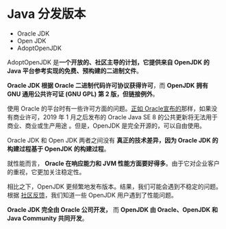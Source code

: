 # Java 分发版本

- Oracle JDK
- Open JDK
- AdoptOpenJDK

AdoptOpenJDK 是**一个开放的、社区主导的计划，它提供来自 OpenJDK 的 Java 平台参考实现的免费、预构建的二进制文件**。

**Oracle JDK 根据 Oracle 二进制代码许可协议获得许可**，而 **OpenJDK 拥有 GNU 通用公共许可证 (GNU GPL) 第 2 版，但链接例外**。

使用 Oracle 的平台时有一些许可方面的问题。[正如 Oracle宣布的](https://java.com/en/download/release_notice.jsp)那样，如果没有商业许可，2019 年 1 月之后发布的 Oracle Java SE 8 的公共更新将无法用于商业、商业或生产用途 。但是，OpenJDK 是完全开源的，可以自由使用。

Oracle JDK 和 Open JDK 两者之间没有 **真正的技术差异，因为 Oracle JDK 的构建过程基于 OpenJDK 的构建过程**。

就性能而言， **Oracle 在响应能力和 JVM 性能方面要好得多**。由于它对企业客户的重视，它更加关注稳定性。

相比之下，OpenJDK 更频繁地发布版本。结果，我们可能会遇到不稳定的问题。根据 [社区反馈](https://www.reddit.com/r/java/comments/6g86p9/openjdk_vs_oraclejdk_which_are_you_using/)，我们知道一些 OpenJDK 用户遇到了性能问题。

**Oracle JDK 完全由 Oracle 公司开发，** 而 **OpenJDK 由 Oracle、OpenJDK 和 Java Community 共同开发**。